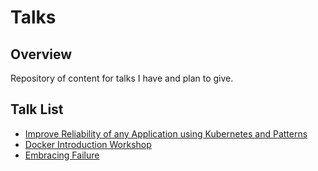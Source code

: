 # Talks

## Overview

Repository of content for talks I have and plan to give.

## Talk List

- [Improve Reliability of any Application using Kubernetes and Patterns](./improve-reliability-with-kubernetes)
- [Docker Introduction Workshop](./docker-intro)
- [Embracing Failure](./embracing-failure)
